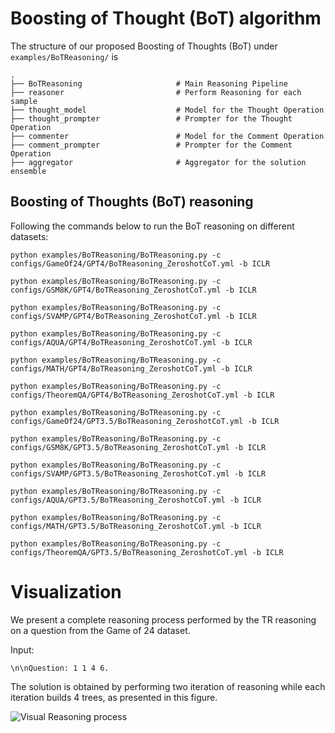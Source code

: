 
# Boosting of Thought (BoT) algorithm

The structure of our proposed Boosting of Thoughts (BoT) under `examples/BoTReasoning/` is 

    .
    ├── BoTReasoning                     # Main Reasoning Pipeline
    ├── reasoner                         # Perform Reasoning for each sample
    ├── thought_model                    # Model for the Thought Operation
    ├── thought_prompter                 # Prompter for the Thought Operation
    ├── commenter                        # Model for the Comment Operation
    ├── comment_prompter                 # Prompter for the Comment Operation
    ├── aggregator                       # Aggregator for the solution ensemble


## Boosting of Thoughts (BoT) reasoning

Following the commands below to run the BoT reasoning on different datasets:

```console
python examples/BoTReasoning/BoTReasoning.py -c configs/GameOf24/GPT4/BoTReasoning_ZeroshotCoT.yml -b ICLR

python examples/BoTReasoning/BoTReasoning.py -c configs/GSM8K/GPT4/BoTReasoning_ZeroshotCoT.yml -b ICLR

python examples/BoTReasoning/BoTReasoning.py -c configs/SVAMP/GPT4/BoTReasoning_ZeroshotCoT.yml -b ICLR

python examples/BoTReasoning/BoTReasoning.py -c configs/AQUA/GPT4/BoTReasoning_ZeroshotCoT.yml -b ICLR

python examples/BoTReasoning/BoTReasoning.py -c configs/MATH/GPT4/BoTReasoning_ZeroshotCoT.yml -b ICLR

python examples/BoTReasoning/BoTReasoning.py -c configs/TheoremQA/GPT4/BoTReasoning_ZeroshotCoT.yml -b ICLR
```

```console
python examples/BoTReasoning/BoTReasoning.py -c configs/GameOf24/GPT3.5/BoTReasoning_ZeroshotCoT.yml -b ICLR

python examples/BoTReasoning/BoTReasoning.py -c configs/GSM8K/GPT3.5/BoTReasoning_ZeroshotCoT.yml -b ICLR

python examples/BoTReasoning/BoTReasoning.py -c configs/SVAMP/GPT3.5/BoTReasoning_ZeroshotCoT.yml -b ICLR

python examples/BoTReasoning/BoTReasoning.py -c configs/AQUA/GPT3.5/BoTReasoning_ZeroshotCoT.yml -b ICLR

python examples/BoTReasoning/BoTReasoning.py -c configs/MATH/GPT3.5/BoTReasoning_ZeroshotCoT.yml -b ICLR

python examples/BoTReasoning/BoTReasoning.py -c configs/TheoremQA/GPT3.5/BoTReasoning_ZeroshotCoT.yml -b ICLR
```

# Visualization

We present a complete reasoning process performed by the TR reasoning on a question from the Game of 24 dataset. 

Input:

```
\n\nQuestion: 1 1 4 6.  
```

The solution is obtained by performing two iteration of reasoning while each iteration builds 4 trees, as presented in this figure.

![Visual Reasoning process](demo/visual-game24-example.png)



